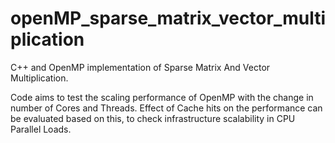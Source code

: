 # openMP_sparse_matrix_vector_multiplication
C++ and OpenMP implementation of Sparse Matrix And Vector Multiplication.

Code aims to test the scaling performance of OpenMP with the change in number of Cores and Threads.
Effect of Cache hits on the performance can be evaluated based on this, to check infrastructure scalability in CPU Parallel Loads.
